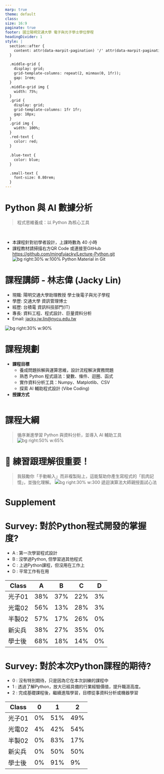 ```yaml
---
marp: true
theme: default
class: 
size: 16:9
paginate: true
footer: 國立陽明交通大學 電子與光子學士學位學程
headingDivider: 1
style: |
  section::after {
    content: attr(data-marpit-pagination) '/' attr(data-marpit-pagination-total);
  }
  
  .middle-grid {
    display: grid;
    grid-template-columns: repeat(2, minmax(0, 1fr));
    gap: 1rem;
  }
  .middle-grid img {
    width: 75%;
  }
  .grid {
    display: grid;
    grid-template-columns: 1fr 1fr;
    gap: 10px;
  }
  .grid img {
    width: 100%;
  }
  .red-text {
    color: red;
  }
  
  .blue-text {
    color: blue;  
  }

  .small-text {
    font-size: 0.80rem;
  }
---
```

# Python 與 AI 數據分析
> 
> 程式思維養成：以 Python 為核心工具
> 
<br>

- 本課程針對初學者設計，上課時數為 40 小時
- 課程教材請掃描右方QR Code 或連接至GitHub https://github.com/mingfujacky/Lecture-Python.git
![bg right:30% w:100% Python Material in Git](../files/image/qrcode_lecture_python.png)

# 課程講師 - 林志偉 (Jacky Lin)

+ 現職: 陽明交通大學助理教授 學士後電子與光子學程 
+ 學歷: 交通大學 資訊管理博士
+ 經歷: 台積電 資訊科技部門(IT)
+ 專長: 資料工程、程式設計、巨量資料分析
+ Email: jacky.jw.lin@nycu.edu.tw

![bg right:30% w:90%](../files/image/jacky_last_day_in_tsmc.jpg)

# 課程規劃
+ **課程目標**
  + 養成問題拆解與運算思維，設計流程解決實務問題
  + 熟悉 Python 程式語法：變數、條件、迴圈、函式
  + 實作資料分析工具：Numpy、Matplotlib、CSV
  + 探索 AI 輔助程式設計 (Vibe Coding)
+ **授課方式**
<div class="grid">
    <img src="../files/image/course_op.png" alt="">
</div>

# 課程大綱
> 循序漸進學習 Python 與資料分析，並導入 AI 輔助工具
![bg right:50% w:65%](../files/image/course_roadmap.png)

# 🧠 練習跟理解很重要！

>我鼓勵你「手動輸入」而非複製貼上，這能幫助你產生寫程式的「肌肉記憶」，並強化理解。
![bg right:30% w:300 遞迴演算法大師親授面試心法](https://i3.momoshop.com.tw/1721136961/goodsimg/0013/030/254/13030254_R.jpg)

# Supplement
# Survey: 對於Python程式開發的掌握度?
- A : 第一次學習程式設計
- B : 沒學過Python, 但學習過其他程式
- C : 上過Python課程，但沒用在工作上
- D : 平常工作有在用

<style scoped>
table {
  font-size: 20px;
}
</style>

Class |A   |B   |C   |D   
------|----|----|----|---
光子01 |38% |37% |22% |3%
光電02 |56% |13% |28% |3%
半製02 |57% |17% |26% |0%
新尖兵 |38% |27% |35% |0%
學士後 |68% |18% |14% |0%

# Survey: 對於本次Python課程的期待?
- 0 : 沒有特別期待，只是因為它在本次訓練的課程中
- 1 : 透過了解Python，放大已經具備的行業經驗價值，提升職涯高度。
- 2 : 完成基礎課程後，繼續進階學習，目標從事資料分析或機器學習
<style scoped>
table {
  font-size: 20px;
}
</style>
Class |0   |1   |2      
------|----|----|----
光子01 |0% |51% |49%
光電02 |4% |42% |54%
半製02 |0% |83% |17%
新尖兵 |0% |50% |50%
學士後 |0% |91% |9%






